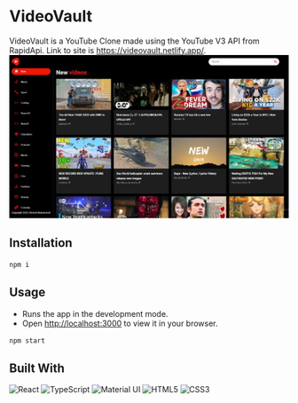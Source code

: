 # VideoVault

VideoVault is a YouTube Clone made using the YouTube V3 API from RapidApi. Link to site is https://videovault.netlify.app/.
![React](./assets/home.JPG)
## Installation

```bash
npm i
```

## Usage

- Runs the app in the development mode.
- Open [http://localhost:3000](http://localhost:3000) to view it in your browser.

```bash
npm start
```

## Built With

![React](https://img.shields.io/badge/react-%2320232a.svg?style=for-the-badge&logo=react&logoColor=%2361DAFB)
![TypeScript](https://img.shields.io/badge/typescript-%23007ACC.svg?style=for-the-badge&logo=typescript&logoColor=white)
![Material UI](https://img.shields.io/badge/Material%20UI-e5e5e5?style=for-the-badge&logo=mui&logoColor=blue)
![HTML5](https://img.shields.io/badge/html5-%23E34F26.svg?style=for-the-badge&logo=html5&logoColor=white)
![CSS3](https://img.shields.io/badge/css3-%231572B6.svg?style=for-the-badge&logo=css3&logoColor=white)
